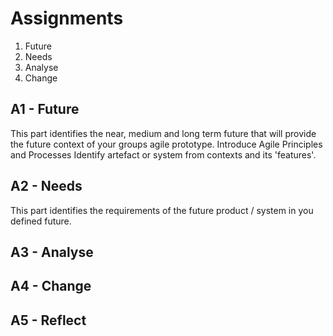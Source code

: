 # Assignments

1. Future
2. Needs
3. Analyse
4. Change

## A1 - Future
This part identifies the near, medium and long term future that will provide the future context of your groups agile prototype. Introduce Agile Principles and Processes
Identify artefact or system from contexts and its 'features'.

## A2 - Needs
This part identifies the requirements of the future product / system in you defined future.

## A3 - Analyse

## A4 - Change

## A5 - Reflect




